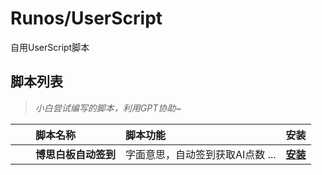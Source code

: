 # Runos/UserScript

自用UserScript脚本

## 脚本列表
> _小白尝试编写的脚本，利用GPT协助~_  

|  | 脚本名称 | 脚本功能 | 安装 |
| :----: | :---- | :---- | :----: |
| [<img src="https://i.loli.net/2021/03/30/ULV9XunaHesqGIR.png" height="16px" />](https://github.com/XIU2) |  **博思白板自动签到** | 字面意思，自动签到获取AI点数 ... | **[安装](https://greasyfork.org/zh-CN/scripts/)** |
